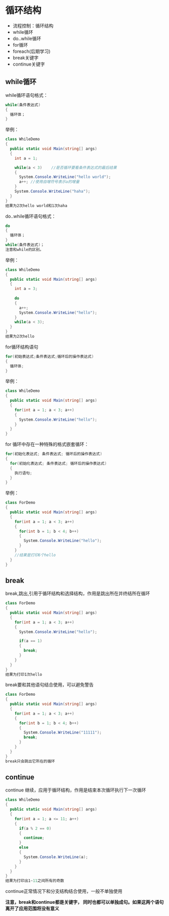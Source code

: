 # 循环结构

* 流程控制：循环结构
* while循环
* do..while循环
* for循环
* foreach(后期学习)
* break关键字
* continue关键字

## while循环

while循环语句格式：

```C#
while(条件表达式)
{
  循环体；
}
```

举例：
```C#
class WhileDemo
{
  public static void Main(string[] args)
  {
    int a = 1;

    while(a < 3)	//是否循环要看条件表达式的最后结果
    {
      System.Console.WriteLine("hello world");
      a++; //使用自增符号表示a的增量
    }
    System.Console.WriteLine("haha");
  }
}
结果为2次hello world和1次haha
```

do..while循环语句格式：
```C#
do
{
  循环体；
}
while(条件表达式)；
注意和while的区别。
```
举例：
```C#
class WhileDemo
{
  public static void Main(string[] args)
  {
    int a = 3;
		
    do
    {
      a++;
      System.Console.WriteLine("hello");
    }
    while(a < 3);
  }
}
结果为2次hello
```
for循环结构语句
```C#
for(初始表达式;条件表达式;循环后的操作表达式)
{
  循环体;
}
```
举例：
```C#
class WhileDemo
{
  public static void Main(string[] args)
  {
    for(int a = 1; a < 3; a++)
    {
      System.Console.WriteLine("hello");
    }
  }
}
```
for 循环中存在一种特殊的格式嵌套循环：
```C#
for(初始化表达式; 条件表达式; 循环后的操作表达式)
{
  for(初始化表达式; 条件表达式; 循环后的操作表达式)
  {
    执行语句;
  }
}
```

举例：
```C#
class ForDemo
{
  public static void Main(string[] args)
  {
    for(int a = 1; a < 3; a++)
    {
      for(int b = 1; b < 4; b++)
      {
        System.Console.WriteLine("hello");
      }
    }
    //结果是打印6个hello
  }
}
```
## break

break,跳出,引用于循环结构和选择结构，作用是跳出所在并终结所在循环

```C#
class ForDemo
{
  public static void Main(string[] args)
  {
    for(int a = 1; a < 3; a++)
    {
      System.Console.WriteLine("hello");

      if(a == 1)
      {
        break;
      }
    }
  }
}
结果为打印1次hello
```
break要和其他语句结合使用，可以避免警告

```C#
class ForDemo
{
  public static void Main(string[] args)
  {
    for(int a = 1; a < 3; a++)
    {
      for(int b = 1; b < 4; b++)
      {
        System.Console.WriteLine("11111");
        break;
      }
    }
  }
}
break只会跳出它所在的循环
```

## continue

continue 继续，应用于循环结构，作用是结束本次循环执行下一次循环

```C#
class WhileDemo
{
  public static void Main(string[] args)
  {
    for(int a = 1; a <= 11; a++)
    {
      if(a % 2 == 0)
      {
        continue;
      }
      else
      {
        System.Console.WriteLine(a);
      }
    }
  }
}
结果为打印出1~11之间所有的奇数
```
continue正常情况下和分支结构结合使用，一般不单独使用

**注意，break和continue都是关键字， 同时也都可以单独成句。如果这两个语句离开了应用范围将没有意义**


















































